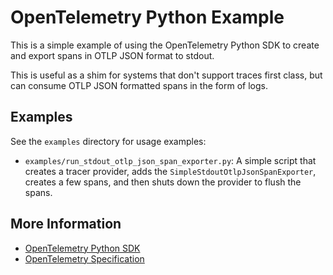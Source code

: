 # OpenTelemetry Python Example

This is a simple example of using the OpenTelemetry Python SDK to create and export spans in OTLP JSON format to stdout.

This is useful as a shim for systems that don't support traces first class, but can consume OTLP JSON formatted spans in the form of logs.

## Examples

See the `examples` directory for usage examples:

- `examples/run_stdout_otlp_json_span_exporter.py`: A simple script that creates a tracer provider, adds the `SimpleStdoutOtlpJsonSpanExporter`, creates a few spans, and then shuts down the provider to flush the spans.

## More Information

- [OpenTelemetry Python SDK](https://opentelemetry.io/docs/instrumentation/python/)
- [OpenTelemetry Specification](https://opentelemetry.io/docs/specs/)
